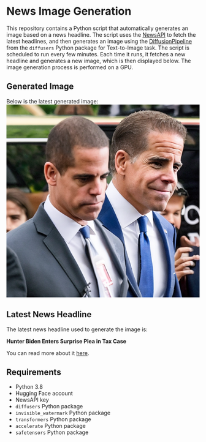 # News Image Generation
This repository contains a Python script that automatically generates an image based on a news headline. The script uses the [NewsAPI](https://newsapi.org/) to fetch the latest headlines, and then generates an image using the [DiffusionPipeline](https://github.com/huggingface/diffusers) from the `diffusers` Python package for Text-to-Image task.
The script is scheduled to run every few minutes. Each time it runs, it fetches a new headline and generates a new image, which is then displayed below. The image generation process is performed on a GPU.

## Generated Image
Below is the latest generated image:
![Generated Image](image.png)

## Latest News Headline
The latest news headline used to generate the image is:

**Hunter Biden Enters Surprise Plea in Tax Case**

You can read more about it [here](https://news.google.com/rss/articles/CBMif0FVX3lxTE1CMmF3Y09OZmp5eEVSUktVb3BZMmNqUDFMSWwxRkxSWGZlcEFGeGktUHlwOFFXeUhQT1kxZTRIdGRuY1FCd05salFTMUhxZzc1Q0pVbUx3akd3Wk1KeWU3RGR2VU5meFlPOWJQcmYwaWJsck12LTdwZmpVbkQ2ME0?oc=5).

## Requirements
- Python 3.8
- Hugging Face account
- NewsAPI key
- `diffusers` Python package
- `invisible_watermark` Python package
- `transformers` Python package
- `accelerate` Python package
- `safetensors` Python package
